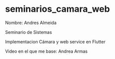 # seminarios_camara_web

Nombre: Andres Almeida 

Seminario de Sistemas 

Implementacion Cámara y web service en Flutter 

Video en el que me base: Andrea Armas 
